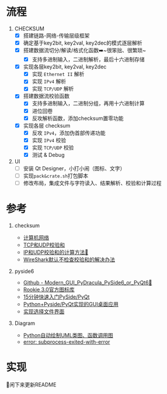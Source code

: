# 流程
1. CHECKSUM
	- [x] 搭建链路-网络-传输层级框架
	-	[x] 确定基于key2bit, key2val, key2dec的模式逐层解析
	- [x] 搭建数据流切分/解读/格式化函数➡️~很笨拙、很繁琐~
		- [x] 支持多进制输入，二进制解析，最后十六进制存储
	- [x] 实现各层key2bit, key2val, key2dec
		- [x] 实现 `Ethernet II` 解析
		- [x] 实现 `IPv4` 解析
		- [x] 实现 `TCP/UDP` 解析
	- [x] 搭建数据流校验函数
		- [x] 支持多进制输入，二进制分组，再用十六进制计算
		- [x] 进位回卷
		- [x] 反攻解析函数，添加checksum置零功能
	- [x] 实现各层 checksum
		- [x] 反攻 `IPv4`，添加伪首部传递功能
		- [x] 实现 `IPv4` 校验
		- [x] 实现 `TCP/UDP` 校验
		- [x] 测试 & Debug

2. UI
	- [ ] 安装 Qt Designer，小打小闹（图标、文字）
	- [ ] 实现`pack&crate.sh`打包脚本
	- [ ] 修改布局，集成文件与字符读入、结果解析、校验和计算过程

# 参考
1. checksum
	- [计算机网络](https://www.bilibili.com/video/BV137411Z7LR)
	- [TCP和UDP校验和](https://www.bilibili.com/video/BV1F3411N7pr)
	- [IP和UDP校验和的计算方法🌟](https://www.bilibili.com/video/BV1fD4y1q7Dj)
	- [WireShark默认不检查校验和的解决办法](https://blog.csdn.net/stephenxu111/article/details/12945893)


2. pyside6
	- [Github - Modern_GUI_PyDracula_PySide6_or_PyQt6🌟](https://github.com/Wanderson-Magalhaes/Modern_GUI_PyDracula_PySide6_or_PyQt6)
	- [Rookie 3.0官方图标库](https://www.iconfont.cn/collections/detail?spm=a313x.7781069.1998910419.dc64b3430&cid=7077)
	- [15分钟快速入门PySide/PyQt](https://www.bilibili.com/video/BV18F411W7y2)
	- [Python+Pyside/PyQt实现的GUI桌面应用](https://www.bilibili.com/video/BV1i24y1X7pV)
	- [实现选择文件界面](https://blog.csdn.net/weixin_42888638/article/details/127186631)


3. Diagram
	- [Python自动绘制UML类图、函数调用图](https://blog.csdn.net/Bit_Coders/article/details/120722430)
	- [error: subprocess-exited-with-error](https://zhuanlan.zhihu.com/p/581112365)





# 实现
🚩闲下来更新README
